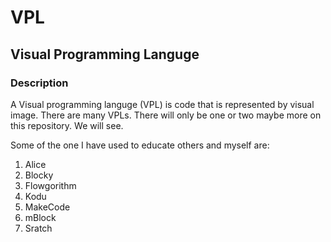 # VPL
## Visual Programming Languge
### Description
A Visual programming languge (VPL) is code that is represented by visual image. There are many VPLs. There will only be one or two maybe more on this repository. We will see.

Some of the one I have used to educate others and myself are:
1.	Alice
2.	Blocky
3.	Flowgorithm
4.	Kodu
5.	MakeCode
6.	mBlock
7.	Sratch
